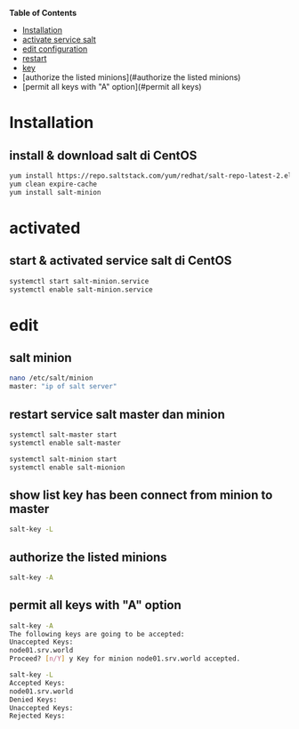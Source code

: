 **Table of Contents**

* [Installation](#installation)
* [activate service salt](#activated)
* [edit configuration](#edit)
* [restart](#restart)
* [key](#show)
* [authorize the listed minions](#authorize the listed minions)
* [permit all keys with "A" option](#permit all keys)

# Installation
## install & download salt di CentOS
```bash
yum install https://repo.saltstack.com/yum/redhat/salt-repo-latest-2.el7.noarch.rpm
yum clean expire-cache
yum install salt-minion
```
# activated
## start & activated service salt di CentOS
```bash
systemctl start salt-minion.service
systemctl enable salt-minion.service
```

# edit
## salt minion
```bash
nano /etc/salt/minion
master: "ip of salt server"
```

## restart service salt master dan minion
```bash
systemctl salt-master start
systemctl enable salt-master

systemctl salt-minion start
systemctl enable salt-mionion
```

## show list key has been connect from minion to master
```bash
salt-key -L
```

## authorize the listed minions
```bash
salt-key -A
```
## permit all keys with "A" option

```bash
salt-key -A 
The following keys are going to be accepted:
Unaccepted Keys:
node01.srv.world
Proceed? [n/Y] y Key for minion node01.srv.world accepted.

salt-key -L 
Accepted Keys:
node01.srv.world
Denied Keys:
Unaccepted Keys:
Rejected Keys:
```
